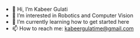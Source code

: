 - 👋 Hi, I’m Kabeer Gulati
- 👀 I’m interested in Robotics and Computer Vision
- 🌱 I’m currently learning how to get started here
- 📫 How to reach me: kabeergulatime@gmail.com

<!---
Kabeer1-2/Kabeer1-2 is a ✨ special ✨ repository because its `README.md` (this file) appears on your GitHub profile.
You can click the Preview link to take a look at your changes.
--->
